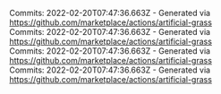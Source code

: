 Commits: 2022-02-20T07:47:36.663Z - Generated via https://github.com/marketplace/actions/artificial-grass
<br>
Commits: 2022-02-20T07:47:36.663Z - Generated via https://github.com/marketplace/actions/artificial-grass
<br>
Commits: 2022-02-20T07:47:36.663Z - Generated via https://github.com/marketplace/actions/artificial-grass
<br>
Commits: 2022-02-20T07:47:36.663Z - Generated via https://github.com/marketplace/actions/artificial-grass
<br>
